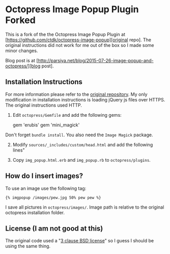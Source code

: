 # Octopress Image Popup Plugin Forked

This is a fork of the the Octopress Image Popup Plugin at [https://github.com/ctdk/octopress-image-popup][original repo]. The original instructions did not work for me out of the box so I made some minor changes.

Blog post is at [http://parsiya.net/blog/2015-07-26-image-popup-and-octopress/][blog post].

## Installation Instructions
For more information please refer to the [original repository][original repo]. My only modification in installation instructions is loading jQuery js files over HTTPS. The original instructions used HTTP.

1) Edit `octopress/Gemfile` and add the following gems:

    gem 'erubis'
    gem 'mini_magick'

Don't forget `bundle install`. You also need the `Image Magick` package.

2) Modify `sources/_includes/custom/head.html` and add the following lines"

    <script src="https://ajax.googleapis.com/ajax/libs/jquery/1.7.1/jquery.min.js" type="text/javascript"></script>
    <script src="https://ajax.googleapis.com/ajax/libs/jqueryui/1.8.16/jquery-ui.min.js" type="text/javascript"></script>

3) Copy `img_popup.html.erb` and `img_popup.rb` to `octopress/plugins`.

## How do I insert images?
To use an image use the following tag:

    {% imgpopup /images/pew.jpg 50% pew pew %}

I save all pictures in `octopress/images/`. Image path is relative to the original octopress installation folder.

## License (I am not good at this)  
The original code used a "[3 clause BSD license][bsd3license]" so I guess I should be using the same thing.

[bsd3license]: http://opensource.org/licenses/BSD-3-Clause
[original Repo]: https://github.com/ctdk/octopress-image-popup
[blog post]: http://parsiya.net/blog/2015-07-26-image-popup-and-octopress/
